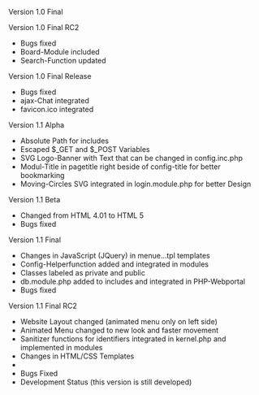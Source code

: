 Version 1.0 Final


Version 1.0 Final RC2
- Bugs fixed
- Board-Module included
- Search-Function updated

Version 1.0 Final Release
- Bugs fixed
- ajax-Chat integrated
- favicon.ico integrated

Version 1.1 Alpha
- Absolute Path for includes
- Escaped $_GET and $_POST Variables
- SVG Logo-Banner with Text that can be changed in config.inc.php
- Modul-Title in pagetitle right beside of config-title for better bookmarking
- Moving-Circles SVG integrated in login.module.php for better Design

Version 1.1 Beta
- Changed from HTML 4.01 to HTML 5
- Bugs fixed

Version 1.1 Final
- Changes in JavaScript (JQuery) in menue...tpl templates
- Config-Helperfunction added and integrated in modules
- Classes labeled as private and public
- db.module.php added to includes and integrated in PHP-Webportal
- Bugs fixed

Version 1.1 Final RC2
- Website Layout changed (animated menu only on left side)
- Animated Menu changed to new look and faster movement
- Sanitizer functions for identifiers integrated in kernel.php and implemented in modules
- Changes in HTML/CSS Templates
-
- Bugs Fixed 
- Development Status (this version is still developed)
